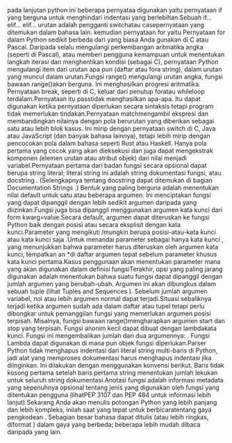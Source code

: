 pada lanjutan python ini beberapa pernyataa digunakan yaitu pernyataan if yang berguna untuk menghindari indentasi yang berlebihan.Sebuah if… elif… elif… urutan adalah pengganti switchatau casepernyataan yang ditemukan dalam bahasa lain. kemudian pernyataan for yaitu Pernyataan for dalam Python sedikit berbeda dari yang biasa Anda gunakan di C atau Pascal. Daripada selalu mengulangi perkembangan aritmatika angka (seperti di Pascal), atau memberi pengguna kemampuan untuk menentukan langkah iterasi dan menghentikan kondisi (sebagai C), pernyataan Python mengulangi item dari urutan apa pun (daftar atau fora string), dalam urutan yang muncul dalam urutan.Fungsi range()  mengulangi urutan angka, fungsi bawaan range()akan berguna. Ini menghasilkan progresi aritmatika. Pernyataan break, seperti di C, keluar dari penutup foratau whileloop terdalam.Pernyataan itu passtidak menghasilkan apa-apa. Itu dapat digunakan ketika pernyataan diperlukan secara sintaksis tetapi program tidak memerlukan tindakan.Pernyataan matchmengambil ekspresi dan membandingkan nilainya dengan pola berurutan yang diberikan sebagai satu atau lebih blok kasus. Ini mirip dengan pernyataan switch di C, Java atau JavaScript (dan banyak bahasa lainnya), tetapi lebih mirip dengan pencocokan pola dalam bahasa seperti Rust atau Haskell. Hanya pola pertama yang cocok yang akan dieksekusi dan juga dapat mengekstrak komponen (elemen urutan atau atribut objek) dari nilai menjadi variabel.Pernyataan pertama dari badan fungsi secara opsional dapat berupa string literal; literal string ini adalah string dokumentasi fungsi, atau docstring . (Selengkapnya tentang docstring dapat ditemukan di bagian Documentation Strings .)  Bentuk yang paling berguna adalah menentukan nilai default untuk satu atau beberapa argumen. Ini menciptakan fungsi yang dapat dipanggil dengan lebih sedikit argumen daripada yang diizinkan.Fungsi juga bisa dipanggil menggunakan argumen kata kunci dari form kwarg=value.Secara default, argumen dapat diteruskan ke fungsi Python baik dengan posisi atau secara eksplisit dengan kata kunci.Parameter yang mengikuti /mungkin berupa posisi-atau-kata kunci atau kata kunci saja .Untuk menandai parameter sebagai hanya kata kunci , yang menunjukkan bahwa parameter harus diteruskan oleh argumen kata kunci, tempatkan an *di daftar argumen tepat sebelum parameter khusus kata kunci pertama.Kasus penggunaan akan menentukan parameter mana yang akan digunakan dalam definisi fungsiTerakhir, opsi yang paling jarang digunakan adalah menentukan bahwa suatu fungsi dapat dipanggil dengan jumlah argumen yang berubah-ubah. Argumen ini akan dibungkus dalam sebuah tuple (lihat Tuples and Sequences ). Sebelum jumlah argumen variabel, nol atau lebih argumen normal dapat terjadi.Situasi sebaliknya terjadi ketika argumen sudah ada dalam daftar atau tupel tetapi perlu dibongkar untuk pemanggilan fungsi yang memerlukan argumen posisi terpisah. Misalnya, fungsi bawaan range()mengharapkan argumen start dan stop yang terpisah. Fungsi anonim kecil dapat dibuat dengan lambdakata kunci. Fungsi ini mengembalikan jumlah dari dua argumennya: . Fungsi Lambda dapat digunakan di mana pun objek fungsi diperlukan.Parser Python tidak menghapus indentasi dari literal string multi-baris di Python, jadi alat yang memproses dokumentasi harus menghapus indentasi jika diinginkan. Ini dilakukan dengan menggunakan konvensi berikut. Baris tidak kosong pertama setelah baris pertama string menentukan jumlah lekukan untuk seluruh string dokumentasi.Anotasi fungsi adalah informasi metadata yang sepenuhnya opsional tentang jenis yang digunakan oleh fungsi yang ditentukan pengguna (lihatPEP 3107 dan PEP 484 untuk informasi lebih lanjut).Sekarang Anda akan menulis potongan Python yang lebih panjang dan lebih kompleks, inilah saat yang tepat untuk berbicaratentang gaya pengkodean . Sebagian besar bahasa dapat ditulis (atau lebih ringkas, diformat ) dalam gaya yang berbeda; beberapa lebih mudah dibaca daripada yang lain. 
